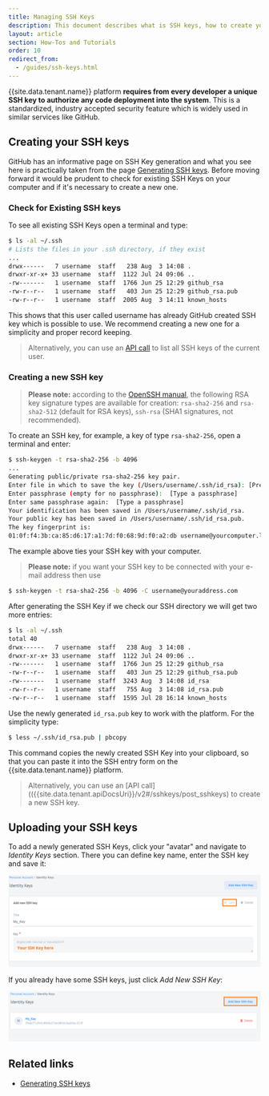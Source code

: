 ```yaml
---
title: Managing SSH Keys
description: This document describes what is SSH keys, how to create your SSH keys and how to manage them.
layout: article
section: How-Tos and Tutorials
order: 10
redirect_from:
  - /guides/ssh-keys.html
---
```


{{site.data.tenant.name}} platform **requires from every developer a unique SSH key to authorize any code deployment into the system**. This is a standardized, industry accepted security feature which is widely used in similar services like GitHub.

## Creating your SSH keys

GitHub has an informative page on SSH Key generation and what you see here is practically taken from the page [Generating SSH keys](https://help.github.com/articles/generating-ssh-keys/). Before moving forward it would be prudent to check for existing SSH Keys on your computer and if it's necessary to create a new one.

### Check for Existing SSH keys

To see all existing SSH Keys open a terminal and type:

```sh
$ ls -al ~/.ssh
# Lists the files in your .ssh directory, if they exist
...
drwx------   7 username  staff   238 Aug  3 14:08 .
drwxr-xr-x+ 33 username  staff  1122 Jul 24 09:06 ..
-rw-------   1 username  staff  1766 Jun 25 12:29 github_rsa
-rw-r--r--   1 username  staff   403 Jun 25 12:29 github_rsa.pub
-rw-r--r--   1 username  staff  2005 Aug  3 14:11 known_hosts
```

This shows that this user called username has already GitHub created SSH key which is possible to use. We recommend creating a new one for a simplicity and proper record keeping.

> Alternatively, you can use an [API call]({{site.data.tenant.apiDocsUri}}/v2#/sshkeys/get_sshkeys) to list all SSH keys of the current user.

### Creating a new SSH key

>**Please note:** according to the [OpenSSH manual](https://man.openbsd.org/ssh-keygen#rsa), the following RSA key signature types are available for creation: `rsa-sha2-256` and `rsa-sha2-512` (default for RSA keys), `ssh-rsa` (SHA1 signatures, not recommended).

To create an SSH key, for example, a key of type `rsa-sha2-256`, open a terminal and enter:

```sh
$ ssh-keygen -t rsa-sha2-256 -b 4096
...
Generating public/private rsa-sha2-256 key pair.
Enter file in which to save the key (/Users/username/.ssh/id_rsa): [Press enter]
Enter passphrase (empty for no passphrase):  [Type a passphrase]
Enter same passphrase again:  [Type a passphrase]
Your identification has been saved in /Users/username/.ssh/id_rsa.
Your public key has been saved in /Users/username/.ssh/id_rsa.pub.
The key fingerprint is:
01:0f:f4:3b:ca:85:d6:17:a1:7d:f0:68:9d:f0:a2:db username@yourcomputer.local
```

The example above ties your SSH key with your computer.

>**Please note:** if you want your SSH key to be connected with your e-mail address then use

```sh
$ ssh-keygen -t rsa-sha2-256 -b 4096 -C username@youraddress.com
```

After generating the SSH Key if we check our SSH directory we will get two more entries:

```sh
$ ls -al ~/.ssh
total 40
drwx------   7 username  staff   238 Aug  3 14:08 .
drwxr-xr-x+ 33 username  staff  1122 Jul 24 09:06 ..
-rw-------   1 username  staff  1766 Jun 25 12:29 github_rsa
-rw-r--r--   1 username  staff   403 Jun 25 12:29 github_rsa.pub
-rw-------   1 username  staff  3243 Aug  3 14:08 id_rsa
-rw-r--r--   1 username  staff   755 Aug  3 14:08 id_rsa.pub
-rw-r--r--   1 username  staff  1595 Jul 28 16:14 known_hosts
```

Use the newly generated `id_rsa.pub` key to work with the platform. For the simplicity type:

```sh
$ less ~/.ssh/id_rsa.pub | pbcopy
```

This command copies the newly created SSH Key into your clipboard, so that you
can paste it into the SSH entry form on the {{site.data.tenant.name}} platform.

> Alternatively, you can use an [API call](({{site.data.tenant.apiDocsUri}}/v2#/sshkeys/post_sshkeys) to create a new SSH key.

## Uploading your SSH keys

To add a newly generated SSH Keys, click your "avatar" and navigate to *Identity Keys* section. There you can define key name, enter the SSH key and save it:

![Identity Keys section](/assets/img/developer-guide/ssh-keys/SSH.png)

If you already have some SSH keys, just click *Add New SSH Key*:

![Add New SSH Key](/assets/img/developer-guide/ssh-keys/SSH_1.png)

## Related links

- [Generating SSH keys](https://help.github.com/articles/generating-ssh-keys/)
